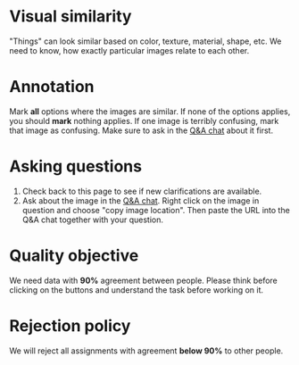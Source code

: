 # Visual similarity #

"Things" can look similar based on color, texture, material, shape, etc. We need to know, how exactly particular images relate to each other.


# Annotation #

Mark **all** options where the images are similar. If none of the options applies, you should
**mark** nothing applies. If one image is terribly confusing, mark that image as confusing. Make sure to ask in the [Q&A chat](http://www.tinychat.com/visualsimilarity) about it first.


# Asking questions #

  1. Check back to this page to see if new clarifications are available.
  1. Ask about the image in the [Q&A chat](http://www.tinychat.com/visualsimilarity). Right click on the image in question and choose "copy image location". Then paste the URL into the Q&A chat together with your question.


# Quality objective #

We need data with **90%** agreement between people. Please think before clicking on the buttons and understand the task before working on it.

# Rejection policy #

We will reject all assignments with agreement **below 90%** to other people.